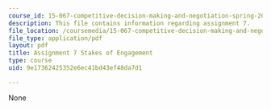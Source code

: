 ```yaml
---
course_id: 15-067-competitive-decision-making-and-negotiation-spring-2011
description: This file contains information regarding assignment 7.
file_location: /coursemedia/15-067-competitive-decision-making-and-negotiation-spring-2011/9e17362425352e6ec41bd43ef48da7d1_MIT15_067S11_assgn07.pdf
file_type: application/pdf
layout: pdf
title: Assignment 7 Stakes of Engagement
type: course
uid: 9e17362425352e6ec41bd43ef48da7d1

---
```

None